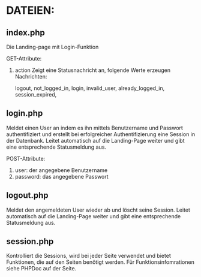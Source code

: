 DATEIEN:
======

index.php
---------
Die Landing-page mit Login-Funktion

GET-Attribute: 

1. action
    Zeigt eine Statusnachricht an, folgende Werte erzeugen Nachrichten:
    
    logout,
    not_logged_in,
    login,
    invalid_user,
    already_logged_in,
    session_expired,
    
login.php
---------
Meldet einen User an indem es ihn mittels Benutzername und  Passwort authentifiziert und 
erstellt bei erfolgreicher Authentifizierung eine Session in der Datenbank.
Leitet automatisch auf die Landing-Page weiter und gibt eine entsprechende Statusmeldung aus.

POST-Attribute:

1. user: der angegebene Benutzername
2. password: das angegebene Passwort

logout.php
----------
Meldet den angemeldeten User wieder ab und löscht seine Session.
Leitet automatisch auf die Landing-Page weiter und gibt eine entsprechende Statusmeldung aus.

session.php
-----------
Kontrolliert die Sessions, wird bei jeder Seite verwendet und bietet Funktionen, die auf den Seiten benötigt werden.
Für Funktionsinfomrationen siehe PHPDoc auf der Seite.

